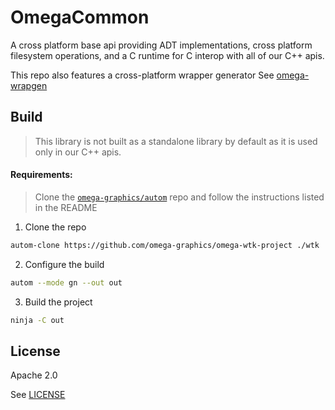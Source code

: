 # OmegaCommon

A cross platform base api providing ADT implementations, cross platform filesystem operations, and a C runtime for C interop with all of our C++ apis.

This repo also features a cross-platform wrapper generator
See [omega-wrapgen](./wrapgen)

## Build
> This library is not built as a standalone library by default as it is used only in our C++ apis.

#### Requirements:

> Clone the [`omega-graphics/autom`](https://github.com/omega-graphics/autom) repo and follow the instructions listed in the README


1. Clone the repo
```sh
autom-clone https://github.com/omega-graphics/omega-wtk-project ./wtk
```
2. Configure the build
```sh
autom --mode gn --out out
```

3. Build the project
```sh
ninja -C out
```





## License

Apache 2.0

See [LICENSE](LICENSE)
